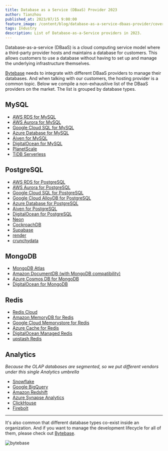 ```yaml
---
title: Database as a Service (DBaaS) Provider 2023
author: Tianzhou
published_at: 2023/07/15 9:00:00
feature_image: /content/blog/database-as-a-service-dbaas-provider/cover.webp
tags: Industry
description: List of Database-as-a-Service providers in 2023.
---
```


Database-as-a-service (DBaaS) is a cloud computing service model where a third-party provider hosts and maintains a database for customers. This allows customers to use a database without having to set up and manage the underlying infrastructure themselves.

[Bytebase](/) needs to integrate with different DBaaS providers to manage their databases. And when talking with our customers, the hosting provider is a common topic. Below we compile a non-exhausitive list of the DBaaS providers on the market.
The list is grouped by database types.

## MySQL

- [AWS RDS for MySQL](https://aws.amazon.com/rds/mysql/)
- [AWS Aurora for MySQL](https://aws.amazon.com/rds/aurora/)
- [Google Cloud SQL for MySQL](https://cloud.google.com/sql/mysql)
- [Azure Database for MySQL](https://azure.microsoft.com/en-us/products/mysql)
- [Aiven for MySQL](https://aiven.io/mysql)
- [DigitalOcean for MySQL](https://www.digitalocean.com/products/managed-databases-mysql)
- [PlanetScale](https://planetscale.com/)
- [TiDB Serverless](https://www.pingcap.com/tidb-serverless/)

## PostgreSQL

- [AWS RDS for PostgreSQL](https://aws.amazon.com/rds/postgresql/)
- [AWS Aurora for PostgreSQL](https://aws.amazon.com/rds/aurora/)
- [Google Cloud SQL for PostgreSQL](https://cloud.google.com/sql/postgresql)
- [Google Cloud AlloyDB for PostgreSQL](https://cloud.google.com/alloydb)
- [Azure Database for PostgreSQL](https://azure.microsoft.com/en-us/products/postgresql)
- [Aiven for PostgreSQL](https://aiven.io/postgresql)
- [DigitalOcean for PostgreSQL](https://www.digitalocean.com/products/managed-databases-postgresql)
- [Neon](https://neon.tech)
- [CockroachDB](https://www.cockroachlabs.com/)
- [Supabase](https://supabase.com/database)
- [render](https://render.com/docs/databases)
- [crunchydata](https://www.crunchydata.com/products/crunchy-bridge)

## MongoDB

- [MongoDB Atlas](https://www.mongodb.com/atlas/database)
- [Amazon DocumentDB (with MongoDB compatibility)](https://aws.amazon.com/documentdb/)
- [Azure Cosmos DB for MongoDB](https://azure.microsoft.com/en-us/products/cosmos-db/)
- [DigitalOcean for MongoDB](https://www.digitalocean.com/products/managed-databases-mongodb)

## Redis

- [Redis Cloud](https://redis.com/redis-enterprise-cloud/overview/)
- [Amazon MemoryDB for Redis](https://aws.amazon.com/memorydb/)
- [Google Cloud Memorystore for Redis](https://cloud.google.com/memorystore)
- [Azure Cache for Redis](https://azure.microsoft.com/en-us/products/cache)
- [DigitalOcean Managed Redis](https://www.digitalocean.com/products/managed-databases-redis)
- [upstash Redis](https://upstash.com/)

## Analytics

_Because the OLAP databases are segmented, so we put different vendors under this single Analytics umbrella_

- [Snowflake](https://www.snowflake.com/en/)
- [Google BigQuery](https://cloud.google.com/bigquery)
- [Amazon Redshift](https://aws.amazon.com/redshift/)
- [Azure Synapse Analytics](https://azure.microsoft.com/en-us/products/synapse-analytics)
- [ClickHouse](https://clickhouse.com/)
- [Firebolt](https://www.firebolt.io/)

---

It's also common that different database types co-exist inside an organization. And if you want to manage the development
lifecycle for all of them, please check out [Bytebase](/).

![bytebase](/content/blog/database-as-a-service-dbaas-provider/bytebase.webp)

